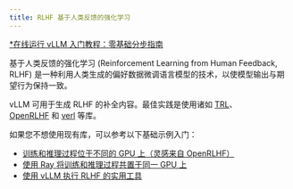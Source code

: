 ```yaml
---
title: RLHF 基于人类反馈的强化学习
---
```


[\*在线运行 vLLM 入门教程：零基础分步指南](https://openbayes.com/console/public/tutorials/rXxb5fZFr29?utm_source=vLLM-CNdoc&utm_medium=vLLM-CNdoc-V1&utm_campaign=vLLM-CNdoc-V1-25ap)

基于人类反馈的强化学习 (Reinforcement Learning from Human Feedback, RLHF) 是一种利用人类生成的偏好数据微调语言模型的技术，以使模型输出与期望行为保持一致。

vLLM 可用于生成 RLHF 的补全内容。最佳实践是使用诸如 [TRL](https://github.com/huggingface/trl)、[OpenRLHF](https://github.com/OpenRLHF/OpenRLHF) 和 [verl](https://github.com/volcengine/verl) 等库。

如果您不想使用现有库，可以参考以下基础示例入门：

- [训练和推理过程位于不同的 GPU 上（灵感来自 OpenRLHF）](https://docs.vllm.ai/en/latest/getting_started/examples/rlhf.html)
- [使用 Ray 将训练和推理过程共置于同一 GPU 上](https://docs.vllm.ai/en/latest/getting_started/examples/rlhf_colocate.html)
- [使用 vLLM 执行 RLHF 的实用工具](https://docs.vllm.ai/en/latest/getting_started/examples/rlhf_utils.html)
